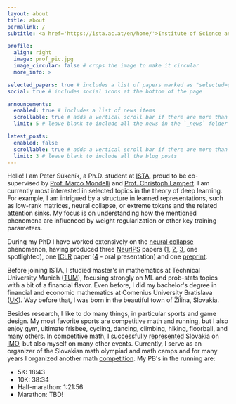 ```yaml
---
layout: about
title: about
permalink: /
subtitle: <a href='https://ista.ac.at/en/home/'>Institute of Science and Technology Austria (ISTA)</a>

profile:
  align: right
  image: prof_pic.jpg
  image_circular: false # crops the image to make it circular
  more_info: >

selected_papers: true # includes a list of papers marked as "selected={true}"
social: true # includes social icons at the bottom of the page

announcements:
  enabled: true # includes a list of news items
  scrollable: true # adds a vertical scroll bar if there are more than 3 news items
  limit: 5 # leave blank to include all the news in the `_news` folder

latest_posts:
  enabled: false
  scrollable: true # adds a vertical scroll bar if there are more than 3 new posts items
  limit: 3 # leave blank to include all the blog posts
---
```


Hello! I am Peter Súkeník, a Ph.D. student at [ISTA](https://ista.ac.at/en/home/), proud to be co-supervised by [Prof. Marco Mondelli](http://marcomondelli.com/) and [Prof. Christoph Lampert](https://cvml.ista.ac.at/).
I am currently most interested in selected topics in the theory of deep learning. For example, I am intrigued by a structure in learned representations, such as low-rank matrices, neural collapse, or extreme tokens and the related attention sinks. 
My focus is on understanding how the mentioned phenomena are influenced by weight regularization or other key training parameters.

During my PhD I have worked extensively on the [neural collapse](https://www.pnas.org/doi/10.1073/pnas.2015509117) phenomenon, having produced three [NeurIPS](https://nips.cc/) papers ([1](https://proceedings.neurips.cc/paper_files/paper/2023/hash/a60c43ba078b723d3d517d28c50ded4c-Abstract-Conference.html),
[2](https://proceedings.neurips.cc/paper_files/paper/2024/hash/f9c2ab8d429044e0c35bcece2ff6d123-Abstract-Conference.html), [3](https://proceedings.neurips.cc/paper_files/paper/2024/hash/ec045a5ca2d8cfc528591b4c34296370-Abstract-Conference.html), one spotlighted), one 
[ICLR](https://iclr.cc/) paper ([4](https://arxiv.org/pdf/2410.04887) - oral presentation) and one [preprint](https://arxiv.org/abs/2505.15239).

Before joining ISTA, I studied master's in mathematics at Technical University Munich ([TUM](https://www.tum.de/en/?r=1)), focusing strongly on ML and prob-stats topics with a bit of a financial flavor. Even before, I did my 
bachelor's degree in financial and economic mathematics at Comenius University Bratislava ([UK](https://uniba.sk/en/)). Way before that, I was born in the beautiful town of Žilina, Slovakia.

Besides research, I like to do many things, in particular sports and game design. My most favorite sports are competitive math and running, but I also enjoy gym, ultimate frisbee, cycling, dancing, climbing, hiking, floorball, and many others. In competitive math, I successfully [represented](https://www.imo-official.org/participant_r.aspx?id=26652) Slovakia on [IMO](https://www.imo-official.org/),
but also myself on many other events. Currently, I serve as an organizer of the Slovakian math olympiad and math camps and for many years I organized another math [competition](https://kms.sk/). My PB's in the running are: 

- 5K: 18:43
- 10K: 38:34
- Half-marathon: 1:21:56
- Marathon: TBD!
